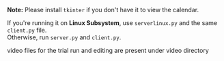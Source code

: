 <p><strong>Note:</strong> Please install <code>tkinter</code> if you don't have it to view the calendar.</p>
<p>If you're running it on <strong>Linux Subsystem</strong>, use <code>serverlinux.py</code> and the same <code>client.py</code> file.<br>
Otherwise, run <code>server.py</code> and <code>client.py</code>.</p>
<p>video files for the trial run and editing are present under video directory</p>

